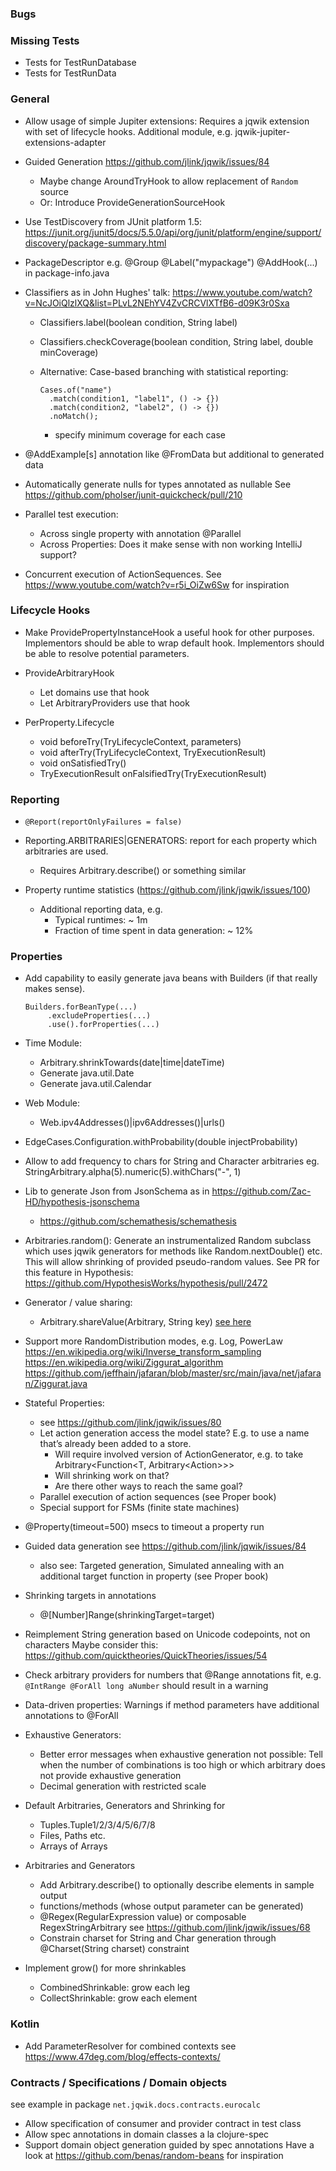 ### Bugs

### Missing Tests

- Tests for TestRunDatabase
- Tests for TestRunData

### General

- Allow usage of simple Jupiter extensions:
  Requires a jqwik extension with set of lifecycle hooks.
  Additional module, e.g. jqwik-jupiter-extensions-adapter

- Guided Generation
  https://github.com/jlink/jqwik/issues/84
    - Maybe change AroundTryHook to allow replacement of `Random` source
    - Or: Introduce ProvideGenerationSourceHook
    
- Use TestDiscovery from JUnit platform 1.5:
https://junit.org/junit5/docs/5.5.0/api/org/junit/platform/engine/support/discovery/package-summary.html

- PackageDescriptor e.g.
  @Group
  @Label("mypackage")
  @AddHook(...)
  in package-info.java

- Classifiers as in John Hughes' talk:
  https://www.youtube.com/watch?v=NcJOiQlzlXQ&list=PLvL2NEhYV4ZvCRCVlXTfB6-d09K3r0Sxa

  - Classifiers.label(boolean condition, String label)

  - Classifiers.checkCoverage(boolean condition, String label, double minCoverage)

  - Alternative: Case-based branching with statistical reporting:

    ```
    Cases.of("name")
      .match(condition1, "label1", () -> {})
      .match(condition2, "label2", () -> {})
      .noMatch();
    ```

    - specify minimum coverage for each case

- @AddExample[s] annotation like @FromData but additional to generated data

- Automatically generate nulls for types annotated as nullable
  See https://github.com/pholser/junit-quickcheck/pull/210

- Parallel test execution:
  - Across single property with annotation @Parallel
  - Across Properties: Does it make sense with non working IntelliJ support?
  
- Concurrent execution of ActionSequences. 
  See https://www.youtube.com/watch?v=r5i_OiZw6Sw for inspiration

### Lifecycle Hooks

- Make ProvidePropertyInstanceHook a useful hook for other purposes.
  Implementors should be able to wrap default hook.
  Implementors should be able to resolve potential parameters.

- ProvideArbitraryHook
    - Let domains use that hook
    - Let ArbitraryProviders use that hook

- PerProperty.Lifecycle
    - void beforeTry(TryLifecycleContext, parameters)
    - void afterTry(TryLifecycleContext, TryExecutionResult)
    - void onSatisfiedTry()
    - TryExecutionResult onFalsifiedTry(TryExecutionResult)

### Reporting

- `@Report(reportOnlyFailures = false)`

- Reporting.ARBITRARIES|GENERATORS: report for each property which arbitraries are used.
    - Requires Arbitrary.describe() or something similar

- Property runtime statistics (https://github.com/jlink/jqwik/issues/100)
    - Additional reporting data, e.g.
      - Typical runtimes: ~ 1m
      - Fraction of time spent in data generation: ~ 12%


### Properties

- Add capability to easily generate java beans with Builders
  (if that really makes sense).
  ```
  Builders.forBeanType(...)
       .excludeProperties(...)
       .use().forProperties(...)
  ```

- Time Module:
    - <timebased>Arbitrary.shrinkTowards(date|time|dateTime)
    - Generate java.util.Date
    - Generate java.util.Calendar

- Web Module:
    - Web.ipv4Addresses()|ipv6Addresses()|urls()

- EdgeCases.Configuration.withProbability(double injectProbability)

- Allow to add frequency to chars for String and Character arbitraries eg.
  StringArbitrary.alpha(5).numeric(5).withChars("-", 1)

- Lib to generate Json from JsonSchema as in
  https://github.com/Zac-HD/hypothesis-jsonschema
  - https://github.com/schemathesis/schemathesis 

- Arbitraries.random(): Generate an  instrumentalized Random subclass which uses
  jqwik generators for methods like Random.nextDouble() etc. 
  This will allow shrinking of provided pseudo-random values.
  See PR for this feature in Hypothesis: https://github.com/HypothesisWorks/hypothesis/pull/2472

- Generator / value sharing:

    - Arbitrary.shareValue(Arbitrary, String key)
      [see here](https://hypothesis.readthedocs.io/en/latest/data.html#hypothesis.strategies.shared)

- Support more RandomDistribution modes, e.g. Log, PowerLaw
    https://en.wikipedia.org/wiki/Inverse_transform_sampling
    https://en.wikipedia.org/wiki/Ziggurat_algorithm
    https://github.com/jeffhain/jafaran/blob/master/src/main/java/net/jafaran/Ziggurat.java

- Stateful Properties:
  - see https://github.com/jlink/jqwik/issues/80
  - Let action generation access the model state?
    E.g. to use a name that’s already been added to a store.
    - Will require involved version of ActionGenerator, e.g. to take
      Arbitrary<Function<T, Arbitrary<Action<T>>>>
    - Will shrinking work on that?
    - Are there other ways to reach the same goal?
  - Parallel execution of action sequences (see Proper book)
  - Special support for FSMs (finite state machines)

- @Property(timeout=500) msecs to timeout a property run

- Guided data generation
  see https://github.com/jlink/jqwik/issues/84
  - also see: Targeted generation, Simulated annealing with an additional target
    function in property (see Proper book)

- Shrinking targets in annotations
    - @[Number]Range(shrinkingTarget=target)

- Reimplement String generation based on Unicode codepoints, not on characters
  Maybe consider this: https://github.com/quicktheories/QuickTheories/issues/54

- Check arbitrary providers for numbers that @Range annotations fit, e.g.
  `@IntRange @ForAll long aNumber` should result in a warning

- Data-driven properties: Warnings if method parameters have
  additional annotations to @ForAll

- Exhaustive Generators:
  - Better error messages when exhaustive generation not possible:
    Tell when the number of combinations is too high
    or which arbitrary does not provide exhaustive generation
  - Decimal generation with restricted scale

- Default Arbitraries, Generators and Shrinking for
  - Tuples.Tuple1/2/3/4/5/6/7/8
  - Files, Paths etc.
  - Arrays of Arrays

- Arbitraries and Generators
  - Add Arbitrary.describe() to optionally describe elements in sample output
  - functions/methods (whose output parameter can be generated)
  - @Regex(RegularExpression value) or composable RegexStringArbitrary
    see https://github.com/jlink/jqwik/issues/68
  - Constrain charset for String and Char generation through @Charset(String charset) constraint

- Implement grow() for more shrinkables
    - CombinedShrinkable: grow each leg
    - CollectShrinkable: grow each element


### Kotlin

- Add ParameterResolver for combined contexts
  see https://www.47deg.com/blog/effects-contexts/


### Contracts / Specifications / Domain objects

see example in package `net.jqwik.docs.contracts.eurocalc`

- Allow specification of consumer and provider contract in test class
- Allow spec annotations in domain classes a la clojure-spec
- Support domain object generation guided by spec annotations
  Have a look at https://github.com/benas/random-beans for inspiration
